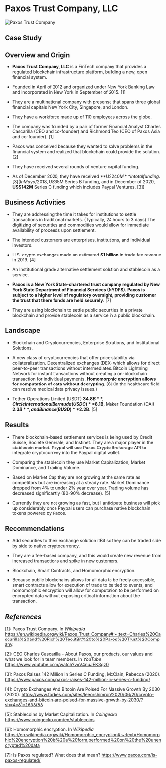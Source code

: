 # Paxos Trust Company, LLC

![Paxos Trust Company](https://www.paxos.com/wp-content/uploads/2019/01/paxos-logo.svg)

## **Case Study**


## **Overview and Origin**

<!-- Name of company? -->
* **Paxos Trust Company, LLC** is a FinTech company that provides a regulated blockchain infrastructure platform, building a new, open financial system.

<!-- When was the company incorporated? -->
* Founded in April of 2012 and organized under New York Banking Law and incorporated in New York in September of 2015. [1]

* They are a multinational company with presense that spans three global financial capitals New York City, Singapore, and London.

* They have a workforce made up of 110 employees across the globe.

<!-- Who are the founders of the company? -->
* The company was founded by a pair of former Financial Analyst Charles Cascarilla (CEO and co-founder) and Richmond Teo (CEO of Paxos Asia and co-founder). [1]

<!-- How did the idea for the company (or project) come about? -->
* Paxos was conceived because they wanted to solve problems in the financial system and realized that blockchain could provide the solution. [2]

<!-- How is the company funded? -->
* They have received several rounds of venture capital funding.

<!-- How much funding have they received? -->
*  As of December 2020, they have received **US$240M** in total funding. [3]  (In May of 2018, US$65M Series B funding, and in December of 2020, **US$142M** Series C funding which includes Paypal Ventures. [3])

## **Business Activities**

<!-- What specific financial problem is the company or project trying to solve? -->
* They are addressing the time it takes for institutions to settle transactions in traditional markets.  (Typically, 24 hours to 3 days) The digitizing of securities and commodities would allow for immediate availability of proceeds upon settlement.
<!-- Who is the company's intended customer? -->
*  The intended customers are enterprises, institutions, and individual investors.
<!-- Is there any information about the market size of this set of customers? -->
*   U.S. crypto exchanges made an estimated **$1 billion** in trade fee revenue in 2019. [4]
<!-- What solution does this company offer that their competitors do not or cannot offer? -->
*   An Institutional grade alternative settlement solution and stablecoin as a service.
<!-- What is the unfair advantage they utilize? -->
*  **Paxos is a New York State-chartered trust company regulated by New York State Department of Financial Services (NYDFS).  Paxos is subject to a higher level of regulatory oversight, providing customer the trust that there funds are held securely**. [7]
<!-- Which technologies are they currently using, and how are they implementing them? -->
*   They are using blockchain to settle public securities in a private blockchain and provide stablecoin as a service in a public blockchain.  

## **Landscape**

<!-- What domain of the financial industry is the company in? -->
* Blockchain and Cryptocurrencies, Enterprise Solutions, and Institutional Solutions.

<!-- What have been the major trends and innovations of this domain over the last 5-10 years? -->
* A new class of cryptocurrencies that offer price stability via collateralization.  Decentralized exchanges (DEX) which allows for direct peer-to-peer transactions without intermediates.  Bitcoin Lightning Network for instant transactions without creating a on-blockchain transaction for individual payments.  **Homomorphic encryption allows for computation of data without decrypting**. [6]  (In the healthcare field can resolve medical data privacy issues.)

<!-- What are the other major companies in this domain? -->
* Tether Operations Limited (USDT) **$34.8B**, Circle International Bermuda (USDC) **$8.1B**, Maker Foundation (DAI) **$2.3B**, and Binance (BUSD) **$2.2B**. [5]

## **Results**

<!-- What has been the business impact of this company so far? -->
* There blockchain-based settlement services is being used by Credit Suisse, Société Générale, and Instinet.    They are a major player in the stablecoin market.  Paypal will use Paxos Crypto Brokerage API to integrate cryptocurreny into the Paypal digital wallet.

<!-- What are some of the core metrics that companies in this domain use to measure success? -->
* Comparing the stablecoin they use Market Capitalization, Market Dominance, and Trading Volume.

<!-- How is your company performing, based on these metrics? -->
* Based on Market Cap they are not growing at the same rate as competitors but are increasing at a steady rate.  Market Dominance dropped from 4% to under 2% year over year.  Trading volume has decreased significantly (80-90% decrease). [5]

<!-- How is your company performing relative to competitors in the same domain? -->
* Currently they are not growing as fast, but I anticipate business will pick up considerably once Paypal users can purchase native blockchain tokens powered by Paxos.

## **Recommendations**

<!-- If you were to advise the company, what products or services would you suggest they offer? -->
* Add securities to their exchange solution itBit so they can be traded side by side to native cryptocurrency.

<!-- Why do you think that offering this product or service would benefit the company? -->
* They are a fee-based company, and this would create new revenue from increased transactions and spike in new customers.

<!-- What technologies would this additional product or service utilize? -->
* Blockchain, Smart Contracts, and Homomorphic encryption.

<!-- Why are these technologies appropriate for your solution? -->
* Because public blockchains allows for all data to be freely accessible, smart contracts allow for execution of trade to be tied to events, and homomorphic encryption will allow for computation to be performed on encrypted data without exposing critical information about the transaction.

## *References*

[1]: Paxos Trust Company. In *Wikipedia* <https://en.wikipedia.org/wiki/Paxos_Trust_Company#:~:text=Charles%20Cascarilla%20and%20Rich%20Teo,itBit%20to%20Paxos%20Trust%20Company>.

[2]: CEO Charles Cascarilla - About Paxos, our products, our values and what we look for in team members.  In *YouTube* <https://www.youtube.com/watch?v=V4nuJEK3qz0>

[3]: Paxos Raises 142 Million in Series C Funding, McClain, Rebecca (2020). <https://www.paxos.com/paxos-raises-142-million-in-series-c-funding/>

[4]: Crypto Exchanges And Bitcoin Are Poised For Massive Growth By 2030 (2020). <https://www.forbes.com/sites/leeorshimron/2020/06/20/crypto-exchanges-and-bitcoin-are-poised-for-massive-growth-by-2030/?sh=4c81c2633f83>

[5]: Stablecoins by Market Capitalization. In *Coingecko* <https://www.coingecko.com/en/stablecoins>

[6]: Homomorphic encryption. In *Wikipedia* <https://en.wikipedia.org/wiki/Homomorphic_encryption#:~:text=Homomorphic%20encryption%20is%20a%20form,performed%20on%20the%20unencrypted%20data>

[7]: Is Paxos regulated?  What does that mean?  <https://www.paxos.com/is-paxos-regulated/>
